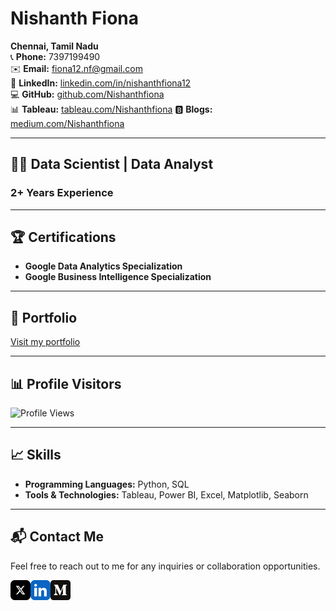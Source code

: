 # Nishanth Fiona

**Chennai, Tamil Nadu**  
📞 **Phone:** 7397199490  
✉️ **Email:** [fiona12.nf@gmail.com](mailto:fiona12.nf@gmail.com)  
🔗 **LinkedIn:** [linkedin.com/in/nishanthfiona12](https://linkedin.com/in/nishanthfiona12)  
💻 **GitHub:** [github.com/Nishanthfiona](https://www.github.com/Nishanthfiona)  
📊 **Tableau:** [tableau.com/Nishanthfiona](https://public.tableau.com/app/profile/nishanth.fiona/vizzes)
🅱️ **Blogs:** [medium.com/Nishanthfiona](https://medium.com/@nishanthfiona)

---

## 👨‍💼 Data Scientist | Data Analyst 
### **2+ Years Experience**

---

## 🏆 Certifications

- **Google Data Analytics Specialization**
- **Google Business Intelligence Specialization**

---

## 🌟 Portfolio

[Visit my portfolio](https://nishanthfiona.vercel.app)

---

## 📊 Profile Visitors

![Profile Views](https://komarev.com/ghpvc/?username=Nishanthfiona&color=red&label=Profile+Views&abbreviated=true)

---

## 📈 Skills

- **Programming Languages:** Python, SQL
- **Tools & Technologies:** Tableau, Power BI, Excel, Matplotlib, Seaborn

---

## 📬 Contact Me

Feel free to reach out to me for any inquiries or collaboration opportunities.

<a href="https://twitter.com/NishanthFi3581"><img align="left" src="x-social-media-logo-icon.png" width="32px"></a>
<a href="https://linkedin.com/in/nishanthfiona12"><img align="left" src="linkedin-app-icon.png" width="32px"></a>
<a href="https://medium.com/@nishanthfiona"><img align="left" src="medium_icon_130878.png" width="32px"></a>
<br>


